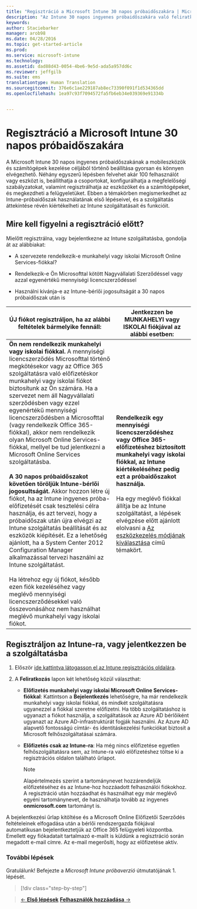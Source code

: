 ```yaml
---
title: "Regisztráció a Microsoft Intune 30 napos próbaidőszakára | Microsoft Intune"
description: "Az Intune 30 napos ingyenes próbaidőszakára való feliratkozás, valamint mindaz, amit a feliratkozás előtt figyelembe kell vennie"
keywords: 
author: Staciebarker
manager: arob98
ms.date: 04/28/2016
ms.topic: get-started-article
ms.prod: 
ms.service: microsoft-intune
ms.technology: 
ms.assetid: dad88d43-0054-4be6-9e5d-ada5a957dd6c
ms.reviewer: jeffgilb
ms.suite: ems
translationtype: Human Translation
ms.sourcegitcommit: 376e6c1ae229187ab8ec73390f091f1d534365dd
ms.openlocfilehash: 1ea97c93f7094572fa5fb6eb34e039369e91334b


---
```


# Regisztráció a Microsoft Intune 30 napos próbaidőszakára

A Microsoft Intune 30 napos ingyenes próbaidőszakának a mobileszközök és számítógépek kezelése céljából történő beállítása gyorsan és könnyen elvégezhető. Néhány egyszerű lépésben felvehet akár 100 felhasználót vagy eszközt is, beállíthatja a csoportokat, konfigurálhatja a megfelelőségi szabályzatokat, valamint regisztrálhatja az eszközöket és a számítógépeket, és megkezdheti a felügyeletüket. Ebben a témakörben megismerkedhet az Intune-próbaidőszak használatának első lépéseivel, és a szolgáltatás áttekintése révén kiértékelheti az Intune szolgáltatásait és funkcióit.

## Mire kell figyelni a regisztráció előtt?

Mielőtt regisztrálna, vagy bejelentkezne az Intune szolgáltatásba, gondolja át az alábbiakat:

-   A szervezete rendelkezik-e munkahelyi vagy iskolai Microsoft Online Services-fiókkal?

-   Rendelkezik-e Ön Microsofttal kötött Nagyvállalati Szerződéssel vagy azzal egyenértékű mennyiségi licencszerződéssel

-   Használni kívánja-e az Intune-bérlői jogosultságát a 30 napos próbaidőszak után is

|ÚJ fiókot regisztráljon, ha az alábbi feltételek bármelyike fennáll:|Jentkezzen be MUNKAHELYI vagy ISKOLAI fiókjával az alábbi esetben:|
|-----------------------------------------------------------------|------------------------------------------------|
|**Ön nem rendelkezik munkahelyi vagy iskolai fiókkal.** A mennyiségi licencszerződés Microsofttal történő megkötésekor vagy az Office 365 szolgáltatásra való előfizetéskor munkahelyi vagy iskolai fiókot biztosítunk az Ön számára. Ha a szervezet nem áll Nagyvállalati szerződésben vagy ezzel egyenértékű mennyiségi licencszerződésben a Microsofttal (vagy rendelkezik Office 365-fiókkal), akkor nem rendelkezik olyan Microsoft Online Services-fiókkal, mellyel be tud jelentkezni a Microsoft Online Services szolgáltatásba.<br /><br />**A 30 napos próbaidőszakot követően töröljük Intune-bérlői jogosultságát.** Akkor hozzon létre új fiókot, ha az Intune ingyenes próba-előfizetését csak tesztelési célra használja, és azt tervezi, hogy a próbaidőszak után újra elvégzi az Intune szolgáltatás beállítását és az eszközök kiépítését. Ez a lehetőség ajánlott, ha a System Center 2012 Configuration Manager alkalmazással tervezi használni az Intune szolgáltatást.<br /><br />Ha létrehoz egy új fiókot, később ezen fiók kezeléséhez vagy meglévő mennyiségi licencszerződésekkel való összevonásához nem használhat meglévő munkahelyi vagy iskolai fiókot.|**Rendelkezik egy mennyiségi licencszerződéshez vagy Office 365-előfizetéshez biztosított munkahelyi vagy iskolai fiókkal, az Intune kiértékeléséhez pedig ezt a próbaidőszakot használja.**<br /><br />Ha egy meglévő fiókkal állítja be az Intune szolgáltatást, a lépések elvégzése előtt ajánlott elolvasni a [Az eszközkezelés módjának kiválasztása](/intune/get-started/choose-how-to-manage-devices) című témakört.|

## Regisztráljon az Intune-ra, vagy jelentkezzen be a szolgáltatásba

1.  Először [ide kattintva látogasson el az Intune regisztrációs oldalára](https://portal.office.com/Signup/Signup.aspx?OfferId=40BE278A-DFD1-470a-9EF7-9F2596EA7FF9&dl=INTUNE_A&ali=1#0%20).

2.  A **Feliratkozás** lapon két lehetőség közül választhat:

    -   **Előfizetés munkahelyi vagy iskolai Microsoft Online Services-fiókkal**: Kattintson a **Bejelentkezés** lehetőségre, ha már rendelkezik munkahelyi vagy iskolai fiókkal, és mindkét szolgáltatásra ugyanezzel a fiókkal szeretne előfizetni. Ha több szolgáltatáshoz is ugyanazt a fiókot használja, a szolgáltatások az Azure AD bérlőiként ugyanazt az Azure AD-infrastruktúrát fogják használni. Az Azure AD alapvető fontosságú címtár- és identitáskezelési funkciókat biztosít a Microsoft felhőszolgáltatásai számára.

    -   **Előfizetés csak az Intune-ra**: Ha még nincs előfizetése egyetlen felhőszolgáltatásra sem, az Intune-ra való előfizetéshez töltse ki a regisztrációs oldalon található űrlapot.

        > [!NOTE]
        > Alapértelmezés szerint a tartománynevet hozzárendeljük előfizetéséhez és az Intune-hoz hozzáadott felhasználói fiókokhoz. A regisztráció után hozzáadhat és használhat egy már meglévő egyéni tartománynevet, de használhatja tovább az ingyenes **onmicrosoft.com** tartományt is.

A bejelentkezési űrlap kitöltése és a Microsoft Online Előfizetői Szerződés feltételeinek elfogadása után a bérlői rendszergazda fiókjával automatikusan bejelentkeztetjük az Office 365 felügyeleti központba. Emellett egy fiókadatait tartalmazó e-mailt is küldünk a regisztráció során megadott e-mail címre. Az e-mail megerősíti, hogy az előfizetése aktív.

### További lépések
Gratulálunk! Befejezte a *Microsoft Intune próbaverzió* útmutatójának 1. lépését.

>[!div class="step-by-step"]

>[&larr; **Első lépések**](get-started-with-a-30-day-trial-of-microsoft-intune.md)     [**Felhasználók hozzáadása** &rarr;](get-started-with-a-30-day-trial-of-microsoft-intune-step-2.md)  



<!--HONumber=Jul16_HO3-->



